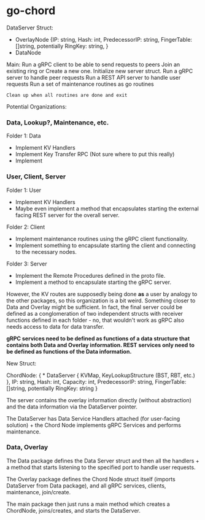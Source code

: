 # go-chord

DataServer Struct:
- OverlayNode {IP: string, Hash: int, PredecessorIP: string, FingerTable: []string, potentially RingKey: string, }
- DataNode

Main: 
    Run a gRPC client to be able to send requests to peers
    Join an existing ring or Create a new one.
    Initialize new server struct.
    Run a gRPC server to handle peer requests
    Run a REST API server to handle user requests
    Run a set of maintenance routines as go routines

    Clean up when all routines are done and exit

Potential Organizations:

### Data, Lookup?, Maintenance, etc.

Folder 1: Data
- Implement KV Handlers
- Implement Key Transfer RPC (Not sure where to put this really)
- Implement 

### User, Client, Server

Folder 1: User
- Implement KV Handlers
- Maybe even implement a method that encapsulates starting the external facing REST server for the overall server.

Folder 2: Client
- Implement maintenance routines using the gRPC client functionality.
- Implement something to encapsulate starting the client and connecting to the necessary nodes.

Folder 3: Server

- Implement the Remote Procedures defined in the proto file.
- Implement a method to encapsulate starting the gRPC server.

However, the KV routes are supposedly being done **as** a user by analogy to the other packages, so this organization is a bit weird. Something closer to Data and Overlay might be sufficient. In fact, the final server could be defined as a conglomeration of two independent structs with receiver functions defined in each folder - no, that wouldn't work as gRPC also needs access to data for data transfer.

**gRPC services need to be defined as functions of a data structure that contains both Data and Overlay information. REST services only need to be defined as functions of the Data information.**

New Struct:

ChordNode: {
    * DataServer {
        KVMap,
        KeyLookupStructure (BST, RBT, etc.)
    },
    IP: string, 
    Hash: int, 
    Capacity: int,
    PredecessorIP: string, 
    FingerTable: []string, 
    potentially RingKey: string
}

The server contains the overlay information directly (without abstraction) and the data information via the DataServer pointer.

The DataServer has Data Service Handlers attached (for user-facing solution) + the Chord Node implements gRPC Services and performs maintenance.

### Data, Overlay

The Data package defines the Data Server struct and then all the handlers + a method that starts listening to the specified port to handle user requests.

The Overlay package defines the Chord Node struct itself (imports DataServer from Data package), and all gRPC services, clients, maintenance, join/create.

The main package then just runs a main method which creates a ChordNode, joins/creates, and starts the DataServer.
